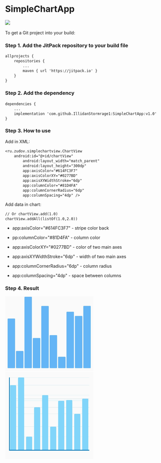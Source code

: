 # SimpleChartApp
[![](https://jitpack.io/v/IllidanStormrage1/SimpleChartApp.svg)](https://jitpack.io/#IllidanStormrage1/SimpleChartApp)

To get a Git project into your build:

### Step 1. Add the JitPack repository to your build file
```
allprojects {
	repositories {
		...
		maven { url 'https://jitpack.io' }
	}
}
```
### Step 2.   Add the dependency
```
dependencies {
	...
	implementation 'com.github.IllidanStormrage1:SimpleChartApp:v1.0'
}
```
### Step 3. How to use
Add in XML:
```
<ru.zudov.simplechartview.ChartView
	android:id="@+id/chartView"
        android:layout_width="match_parent"
        android:layout_height="300dp"
        app:axisColor="#614FC3F7"
        app:axisColorXY="#0277BD"
        app:axisXYWidthStroke="6dp"
        app:columnColor="#81D4FA"
        app:columnCornerRadius="6dp"
        app:columnSpacing="4dp" />
```
Add data in chart:
```
// Or chartView.add(1.0)
chartView.addAll(listOf(1.0,2.0)) 
```
* app:axisColor="#614FC3F7" - stripe color back

* pp:columnColor="#81D4FA" - column color

* app:axisColorXY="#0277BD" - color of two main axes

* app:axisXYWidthStroke="6dp" - width of two main axes

* app:columnCornerRadius="6dp" - column radius

* app:columnSpacing="4dp" - space between columns

### Step 4. Result
<img src="https://github.com/IllidanStormrage1/SimpleChartApp/blob/master/Screenshots/1.jpg" width="287"/>
<img src="https://github.com/IllidanStormrage1/SimpleChartApp/blob/master/Screenshots/2.jpg" width="287"/> 
